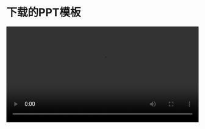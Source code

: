 
# 下载的PPT模板
<video class="centeredVideo" controls="" width="100%" height="auto" src="https://pan.mllt.cc/files/video/omtpcedu/office/下载的PPT模板需要做的操作.mp4">
        浏览器版本过低，换个浏览器行不你个老六！
</video>

